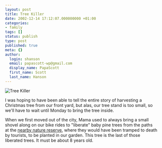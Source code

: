 ```yaml
---
layout: post
title: Tree Killer
date: 2002-12-14 17:12:07.000000000 +01:00
categories:
- family
tags: []
status: publish
type: post
published: true
meta: {}
author:
  login: shanson
  email: papascott-wp@gmail.com
  display_name: PapaScott
  first_name: Scott
  last_name: Hanson
---
```

<p><img src="http://www.papascott.de/images/smhtree1202.jpg" border="0" alt="Tree Killer" /></p>
<p>I was hoping to have been able to tell the entire story of harvesting a Christmas tree from our front yard, but alas, our tree stand is too small, so we'll have to wait until Monday to bring the tree inside. </p>
<p>When we first moved out of the city, Mama used to always bring a small shovel along on our bike rides to "liberate" baby pine trees from the paths at the <a href="http://www.mu.niedersachsen.de/Aktuell/naturparke/heide.htm" title="Naturpark Lüneburger Heide">nearby nature reserve</a>, where they would have been tramped to death by tourists, to be planted in our garden. This tree is the last of those liberated trees. It must be about 8 years old.</p>
